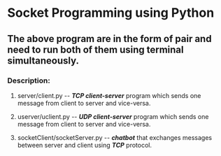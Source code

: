 # Socket Programming using Python
 ## The above program are in the form of pair and need to run both of them using terminal simultaneously.

### Description:
1. server/client.py -- ***TCP client-server*** program which sends one message from client to server and vice-versa.

2. userver/uclient.py -- ***UDP client-server*** program which sends one message from client to server and vice-versa.

3. socketClient/socketServer.py -- ***chatbot*** that exchanges messages between server and client using ***TCP*** protocol.